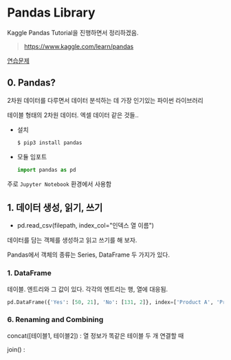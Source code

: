 # Pandas Library

Kaggle Pandas Tutorial을 진행하면서 정리하겠음.

> https://www.kaggle.com/learn/pandas

[연습문제](https://www.datamanim.com/dataset/99_pandas/pandasMain.html)


## 0. Pandas?

2차원 데이터를 다루면서 데이터 분석하는 데 가장 인기있는 파이썬 라이브러리

테이블 형태의 2차원 데이터. 엑셀 데이터 같은 것들..


- 설치

    ```sh
    $ pip3 install pandas
    ```

- 모듈 임포트

    ```py
    import pandas as pd
    ```

주로 `Jupyter Notebook` 환경에서 사용함


## 1. 데이터 생성, 읽기, 쓰기

- pd.read_csv(filepath, index_col="인덱스 열 이름")

데이터를 담는 객체를 생성하고 읽고 쓰기를 해 보자.

Pandas에서 객체의 종류는 Series, DataFrame 두 가지가 있다.

### 1. DataFrame

테이블. 엔트리와 그 값이 있다. 각각의 엔트리는 행, 열에 대응됨.

```py
pd.DataFrame({'Yes': [50, 21], 'No': [131, 2]}, index=['Product A', 'Produce B'])
```

### 6. Renaming and Combining

concat([테이블1, 테이블2]) : 열 정보가 똑같은 테이블 두 개 연결할 때

join() : 